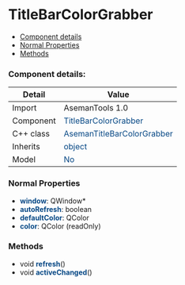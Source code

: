 # TitleBarColorGrabber

 * [Component details](#component-details)
 * [Normal Properties](#normal-properties)
 * [Methods](#methods)


### Component details:

|Detail|Value|
|------|-----|
|Import|AsemanTools 1.0|
|Component|<font color='#074885'>TitleBarColorGrabber</font>|
|C++ class|<font color='#074885'>AsemanTitleBarColorGrabber</font>|
|Inherits|<font color='#074885'>object</font>|
|Model|<font color='#074885'>No</font>|


### Normal Properties

* <font color='#074885'><b>window</b></font>: QWindow*
* <font color='#074885'><b>autoRefresh</b></font>: boolean
* <font color='#074885'><b>defaultColor</b></font>: QColor
* <font color='#074885'><b>color</b></font>: QColor (readOnly)


### Methods

 * void <font color='#074885'><b>refresh</b></font>()
 * void <font color='#074885'><b>activeChanged</b></font>()



